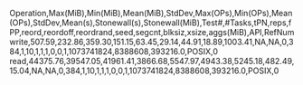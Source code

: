 Operation,Max(MiB),Min(MiB),Mean(MiB),StdDev,Max(OPs),Min(OPs),Mean(OPs),StdDev,Mean(s),Stonewall(s),Stonewall(MiB),Test#,#Tasks,tPN,reps,fPP,reord,reordoff,reordrand,seed,segcnt,blksiz,xsize,aggs(MiB),API,RefNum
write,507.59,232.86,359.30,151.15,63.45,29.14,44.91,18.89,1003.41,NA,NA,0,384,1,10,1,1,1,0,0,1,1073741824,8388608,393216.0,POSIX,0
read,44375.76,39547.05,41961.41,3866.68,5547.97,4943.38,5245.18,482.49,15.04,NA,NA,0,384,1,10,1,1,1,0,0,1,1073741824,8388608,393216.0,POSIX,0
